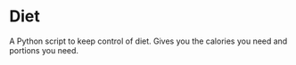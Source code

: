 # Diet

A Python script to keep control of diet. Gives you the calories you need and portions you need.
